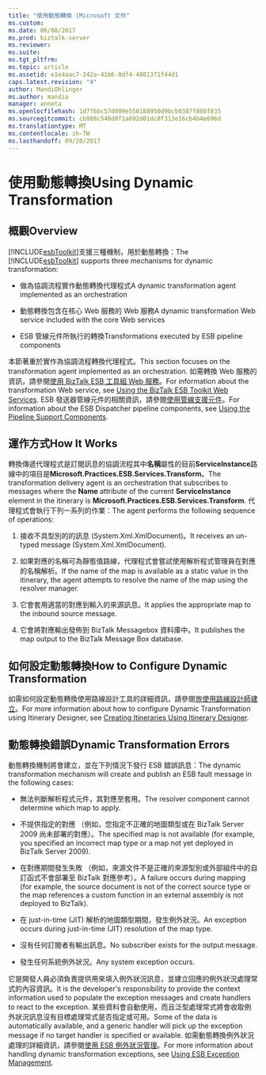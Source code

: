 ```yaml
---
title: "使用動態轉換 |Microsoft 文件"
ms.custom: 
ms.date: 06/08/2017
ms.prod: biztalk-server
ms.reviewer: 
ms.suite: 
ms.tgt_pltfrm: 
ms.topic: article
ms.assetid: e1e4aac7-242a-41b6-8df4-4881371f44d1
caps.latest.revision: "4"
author: MandiOhlinger
ms.author: mandia
manager: anneta
ms.openlocfilehash: 1d7f6bc57d009e558188950d9bcb0387f808f835
ms.sourcegitcommit: cb908c540d8f1a692d01dc8f313e16cb4b4e696d
ms.translationtype: MT
ms.contentlocale: zh-TW
ms.lasthandoff: 09/20/2017
---
```

# <a name="using-dynamic-transformation"></a><span data-ttu-id="ca592-102">使用動態轉換</span><span class="sxs-lookup"><span data-stu-id="ca592-102">Using Dynamic Transformation</span></span>
## <a name="overview"></a><span data-ttu-id="ca592-103">概觀</span><span class="sxs-lookup"><span data-stu-id="ca592-103">Overview</span></span>  
 <span data-ttu-id="ca592-104">[!INCLUDE[esbToolkit](../includes/esbtoolkit-md.md)]支援三種機制，用於動態轉換：</span><span class="sxs-lookup"><span data-stu-id="ca592-104">The [!INCLUDE[esbToolkit](../includes/esbtoolkit-md.md)] supports three mechanisms for dynamic transformation:</span></span>  
  
-   <span data-ttu-id="ca592-105">做為協調流程實作動態轉換代理程式</span><span class="sxs-lookup"><span data-stu-id="ca592-105">A dynamic transformation agent implemented as an orchestration</span></span>  
  
-   <span data-ttu-id="ca592-106">動態轉換包含在核心 Web 服務的 Web 服務</span><span class="sxs-lookup"><span data-stu-id="ca592-106">A dynamic transformation Web service included with the core Web services</span></span>  
  
-   <span data-ttu-id="ca592-107">ESB 管線元件所執行的轉換</span><span class="sxs-lookup"><span data-stu-id="ca592-107">Transformations executed by ESB pipeline components</span></span>  
  
 <span data-ttu-id="ca592-108">本節著重於實作為協調流程轉換代理程式。</span><span class="sxs-lookup"><span data-stu-id="ca592-108">This section focuses on the transformation agent implemented as an orchestration.</span></span> <span data-ttu-id="ca592-109">如需轉換 Web 服務的資訊，請參閱[使用 BizTalk ESB 工具組 Web 服務](../esb-toolkit/using-the-biztalk-esb-toolkit-web-services.md)。</span><span class="sxs-lookup"><span data-stu-id="ca592-109">For information about the transformation Web service, see [Using the BizTalk ESB Toolkit Web Services](../esb-toolkit/using-the-biztalk-esb-toolkit-web-services.md).</span></span> <span data-ttu-id="ca592-110">ESB 發送器管線元件的相關資訊，請參閱[使用管線支援元件](../esb-toolkit/using-the-pipeline-support-components.md)。</span><span class="sxs-lookup"><span data-stu-id="ca592-110">For information about the ESB Dispatcher pipeline components, see [Using the Pipeline Support Components](../esb-toolkit/using-the-pipeline-support-components.md).</span></span>  
  
## <a name="how-it-works"></a><span data-ttu-id="ca592-111">運作方式</span><span class="sxs-lookup"><span data-stu-id="ca592-111">How It Works</span></span>  
 <span data-ttu-id="ca592-112">轉換傳遞代理程式是訂閱訊息的協調流程其中**名稱**屬性的目前**ServiceInstance**路線中的項目是**Microsoft.Practices.ESB.Services.Transform**。</span><span class="sxs-lookup"><span data-stu-id="ca592-112">The transformation delivery agent is an orchestration that subscribes to messages where the **Name** attribute of the current **ServiceInstance** element in the itinerary is **Microsoft.Practices.ESB.Services.Transform**.</span></span> <span data-ttu-id="ca592-113">代理程式會執行下列一系列的作業：</span><span class="sxs-lookup"><span data-stu-id="ca592-113">The agent performs the following sequence of operations:</span></span>  
  
1.  <span data-ttu-id="ca592-114">接收不具型別的的訊息 (System.Xml.XmlDocument)。</span><span class="sxs-lookup"><span data-stu-id="ca592-114">It receives an un-typed message (System.Xml.XmlDocument).</span></span>  
  
2.  <span data-ttu-id="ca592-115">如果對應的名稱可為靜態值路線，代理程式會嘗試使用解析程式管理員在對應的名稱解析。</span><span class="sxs-lookup"><span data-stu-id="ca592-115">If the name of the map is available as a static value in the itinerary, the agent attempts to resolve the name of the map using the resolver manager.</span></span>  
  
3.  <span data-ttu-id="ca592-116">它會套用適當的對應到輸入的來源訊息。</span><span class="sxs-lookup"><span data-stu-id="ca592-116">It applies the appropriate map to the inbound source message.</span></span>  
  
4.  <span data-ttu-id="ca592-117">它會將對應輸出發佈到 BizTalk Messagebox 資料庫中。</span><span class="sxs-lookup"><span data-stu-id="ca592-117">It publishes the map output to the BizTalk Message Box database.</span></span>  
  
## <a name="how-to-configure-dynamic-transformation"></a><span data-ttu-id="ca592-118">如何設定動態轉換</span><span class="sxs-lookup"><span data-stu-id="ca592-118">How to Configure Dynamic Transformation</span></span>  
 <span data-ttu-id="ca592-119">如需如何設定動態轉換使用路線設計工具的詳細資訊，請參閱[旅使用路線設計師建立](../esb-toolkit/creating-itineraries-using-itinerary-designer.md)。</span><span class="sxs-lookup"><span data-stu-id="ca592-119">For more information about how to configure Dynamic Transformation using Itinerary Designer, see [Creating Itineraries Using Itinerary Designer](../esb-toolkit/creating-itineraries-using-itinerary-designer.md).</span></span>  
  
## <a name="dynamic-transformation-errors"></a><span data-ttu-id="ca592-120">動態轉換錯誤</span><span class="sxs-lookup"><span data-stu-id="ca592-120">Dynamic Transformation Errors</span></span>  
 <span data-ttu-id="ca592-121">動態轉換機制將會建立，並在下列情況下發行 ESB 錯誤訊息：</span><span class="sxs-lookup"><span data-stu-id="ca592-121">The dynamic transformation mechanism will create and publish an ESB fault message in the following cases:</span></span>  
  
-   <span data-ttu-id="ca592-122">無法判斷解析程式元件，其對應至套用。</span><span class="sxs-lookup"><span data-stu-id="ca592-122">The resolver component cannot determine which map to apply.</span></span>  
  
-   <span data-ttu-id="ca592-123">不提供指定的對應 （例如，您指定不正確的地圖類型或在 BizTalk Server 2009 尚未部署的對應）。</span><span class="sxs-lookup"><span data-stu-id="ca592-123">The specified map is not available (for example, you specified an incorrect map type or a map not yet deployed in BizTalk Server 2009).</span></span>  
  
-   <span data-ttu-id="ca592-124">在對應期間發生失敗 （例如，來源文件不是正確的來源型別或外部組件中的自訂函式不會部署至 BizTalk 對應參考）。</span><span class="sxs-lookup"><span data-stu-id="ca592-124">A failure occurs during mapping (for example, the source document is not of the correct source type or the map references a custom function in an external assembly is not deployed to BizTalk).</span></span>  
  
-   <span data-ttu-id="ca592-125">在 just-in-time (JIT) 解析的地圖類型期間，發生例外狀況。</span><span class="sxs-lookup"><span data-stu-id="ca592-125">An exception occurs during just-in-time (JIT) resolution of the map type.</span></span>  
  
-   <span data-ttu-id="ca592-126">沒有任何訂閱者有輸出訊息。</span><span class="sxs-lookup"><span data-stu-id="ca592-126">No subscriber exists for the output message.</span></span>  
  
-   <span data-ttu-id="ca592-127">發生任何系統例外狀況。</span><span class="sxs-lookup"><span data-stu-id="ca592-127">Any system exception occurs.</span></span>  
  
 <span data-ttu-id="ca592-128">它是開發人員必須負責提供用來填入例外狀況訊息，並建立回應的例外狀況處理常式的內容資訊。</span><span class="sxs-lookup"><span data-stu-id="ca592-128">It is the developer's responsibility to provide the context information used to populate the exception messages and create handlers to react to the exception.</span></span> <span data-ttu-id="ca592-129">某些資料會自動使用，而且泛型處理常式將會收取例外狀況訊息沒有目標處理常式是否指定或可用。</span><span class="sxs-lookup"><span data-stu-id="ca592-129">Some of the data is automatically available, and a generic handler will pick up the exception message if no target handler is specified or available.</span></span> <span data-ttu-id="ca592-130">如需動態轉換例外狀況處理的詳細資訊，請參閱[使用 ESB 例外狀況管理](../esb-toolkit/using-esb-exception-management.md)。</span><span class="sxs-lookup"><span data-stu-id="ca592-130">For more information about handling dynamic transformation exceptions, see [Using ESB Exception Management](../esb-toolkit/using-esb-exception-management.md).</span></span>